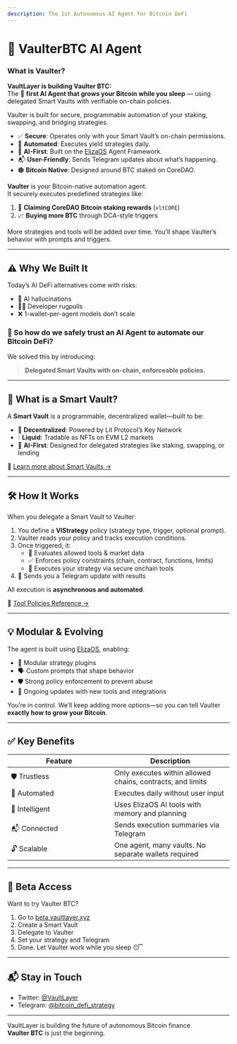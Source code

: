 ```yaml
---
description: The 1st Autonomous AI Agent for Bitcoin DeFi
---
```


# 🤖 VaulterBTC AI Agent

### What is Vaulter?

**VaultLayer is building Vaulter BTC:**\
The 🏁 **first AI Agent that grows your Bitcoin while you sleep** — using delegated Smart Vaults with verifiable on-chain policies.

Vaulter is built for secure, programmable automation of your staking, swapping, and bridging strategies.

* ✅ **Secure**: Operates only with your Smart Vault’s on-chain permissions.
* 🔄 **Automated**: Executes yield strategies daily.
* 🧠 **AI-First**: Built on the [ElizaOS](https://github.com/elizaos) Agent Framework.
* 📬 **User-Friendly**: Sends Telegram updates about what’s happening.
* 🟠 **Bitcoin Native**: Designed around BTC staked on CoreDAO.

**Vaulter** is your Bitcoin-native automation agent.\
It securely executes predefined strategies like:

1. 🧲 **Claiming CoreDAO Bitcoin staking rewards** (`vltCORE`)
2. 📈 **Buying more BTC** through DCA-style triggers

More strategies and tools will be added over time. You’ll shape Vaulter’s behavior with prompts and triggers.

***

## ⚠️ Why We Built It

Today’s AI DeFi alternatives come with risks:

* 🤯 AI hallucinations
* 🧑‍💻 Developer rugpulls
* ❌ 1-wallet-per-agent models don’t scale

### 🔐 So how do we safely trust an AI Agent to automate our Bitcoin DeFi?

We solved this by introducing:

> **Delegated Smart Vaults with on-chain, enforceable policies.**

***

## 🧠 What is a Smart Vault?

A **Smart Vault** is a programmable, decentralized wallet—built to be:

* 🔑 **Decentralized**: Powered by Lit Protocol’s Key Network
* 💧 **Liquid**: Tradable as NFTs on EVM L2 markets
* 🧠 **AI-First**: Designed for delegated strategies like staking, swapping, or lending

📘 [Learn more about Smart Vaults →](https://docs.vaultlayer.xyz/components/smart-vaults)

***

## 🛠️ How It Works

When you delegate a Smart Vault to Vaulter:

1. You define a **VlStrategy** policy (strategy type, trigger, optional prompt).
2. Vaulter reads your policy and tracks execution conditions.
3. Once triggered, it:
   * 🧠 Evaluates allowed tools & market data
   * ✅ Enforces policy constraints (chain, contract, functions, limits)
   * 🔁 Executes your strategy via secure onchain tools
4. 💬 Sends you a Telegram update with results

All execution is **asynchronous and automated**.

📘 [Tool Policies Reference →](https://docs.vaultlayer.xyz/components/vaulter-ai-agent)

***

## 💡 Modular & Evolving

The agent is built using [ElizaOS](https://github.com/elizaos), enabling:

* 🧩 Modular strategy plugins
* 🗣️ Custom prompts that shape behavior
* 🛡️ Strong policy enforcement to prevent abuse
* 🔄 Ongoing updates with new tools and integrations

You’re in control. We’ll keep adding more options—so you can tell Vaulter **exactly how to grow your Bitcoin**.

***

## ✅ Key Benefits

<table><thead><tr><th width="218.5714111328125">Feature</th><th>Description</th></tr></thead><tbody><tr><td>🛡️ Trustless</td><td>Only executes within allowed chains, contracts, and limits</td></tr><tr><td>🔁 Automated</td><td>Executes daily without user input</td></tr><tr><td>🧠 Intelligent</td><td>Uses ElizaOS AI tools with memory and planning</td></tr><tr><td>📬 Connected</td><td>Sends execution summaries via Telegram</td></tr><tr><td>🔓 Scalable</td><td>One agent, many vaults. No separate wallets required</td></tr></tbody></table>

***

## 🧪 Beta Access

Want to try Vaulter BTC?

1. Go to [beta.vaultlayer.xyz](https://beta.vaultlayer.xyz/)
2. Create a Smart Vault
3. Delegate to Vaulter
4. Set your strategy and Telegram
5. Done. Let Vaulter work while you sleep 😴

***

## 📬 Stay in Touch

* Twitter: [@VaultLayer](https://x.com/VaultLayer)
* Telegram: [@bitcoin\_defi\_strategy](https://t.me/bitcoin_defi_strategy)

***

VaultLayer is building the future of autonomous Bitcoin finance.\
**Vaulter BTC** is just the beginning.
